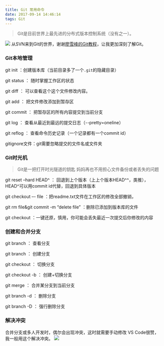 ```yaml
---
title: Git 常用命令
date: 2017-09-14 14:46:14
tags: Git
---
```

> Git是目前世界上最先进的分布式版本控制系统（没有之一）。

![](http://7sbydq.com1.z0.glb.clouddn.com/git.jpeg)
从SVN来到Git的世界，谢谢[廖雪峰的Git教程](https://www.liaoxuefeng.com/wiki/0013739516305929606dd18361248578c67b8067c8c017b000)，让我更加深刻了解Git。

### Git本地管理 
git init ：创建版本库（当前目录多了一个`.git`的隐藏目录）

git status ： 随时掌握工作区的状态

git diff ： 可以查看这个这个文件修改内容。

git add ： 把文件修改添加到暂存区

git commit ： 把暂存区的所有内容提交到当前分支

git log ： 查看从最近到最远的提交日志（--pretty=oneline）

git reflog ： 查看命令历史记录（一个记录都有一个commit id）

gitignore文件：git需要忽略提交的文件名或文件夹

### Git时光机
> Git是一把打开时光隧道的钥匙
> 妈妈再也不用担心文件备份或者丢失的问题

git reset –hard HEAD^ ： 回退到上个版本（上上个版本HEAD^^，类推），HEAD^可以用commit id代替，回退到具体版本

git checkout –- file ：把readme.txt文件在工作区的修改全部撤销，

git rm file&git commit -m “delete file” ：删除已添加到版本库的文件

git checkout ：一键还原，慎用，你可能会丢失最近一次提交后你修改的内容


### 创建和合并分支
git branch ： 查看分支

git branch <name> ： 创建分支

git checkout <name> ： 切换分支

git checkout -b <name> ： 创建+切换分支

git merge <name> ： 合并某分支到当前分支

git branch -d <name> ： 删除分支

git branch -D <name> ： 强行删除分支


### 解决冲突
合并分支或多人开发时，偶尔会出现冲突，这时就需要手动修改
VS Code很赞，我一般用这个解决冲突。
![](http://7sbydq.com1.z0.glb.clouddn.com/vccodechongtu.jpg)

